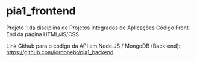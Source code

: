 # pia1_frontend
Projeto 1 da disciplina de Projetos Integrados de Aplicações
Código Front-End da página HTML/JS/CSS

Link Github para o código da API em Node.JS / MongoDB (Back-end):  
https://github.com/lordonebr/pia1_backend

